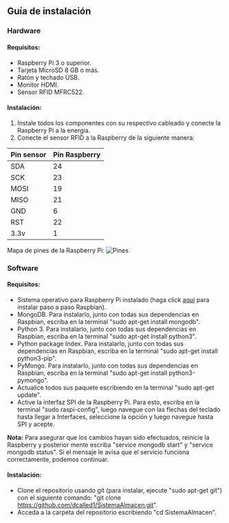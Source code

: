 ## Guía de instalación

### Hardware

#### Requisitos:

- Raspberry Pi 3 o superior.
- Tarjeta MicroSD 8 GB o más.
- Ratón y techado USB.
- Monitor HDMI.
- Sensor RFID MFRC522.

#### Instalación:

1. Instale todos los componentes con su respectivo cableado y conecte la Raspberry Pi a la energía.
2. Conecte el sensor RFID a la Raspberry de la siguiente manera:

|Pin sensor|Pin Raspberry|
|--|--|
|SDA|24|
|SCK|23|
|MOSI|19|
|MISO|21|
|GND|6|
|RST|22|
|3.3v|1|

Mapa de pines de la Raspberry Pi:
![Pines](https://docs.microsoft.com/en-us/windows/iot-core/media/pinmappingsrpi/rp2_pinout.png)

### Software

#### Requisitos:

- Sistema operativo para Raspberry Pi instalado (haga click [aquí](https://raspberryparatorpes.net/instalacion/noobs-paso-a-paso-instalar-el-sistema-operativo-en-la-raspberry-pi/) para instalar paso a paso Raspbian).
- MongoDB. Para instalarlo, junto con todas sus dependencias en Raspbian, escriba en la terminal "sudo apt-get install mongodb".
- Python 3. Para instalarlo, junto con todas sus dependencias en Raspbian, escriba en la terminal "sudo apt-get install python3". 
- Python package Index. Para instalarlo, junto con todas sus dependencias en Raspbian, escriba en la terminal "sudo apt-get install python3-pip". 
- PyMongo. Para instalarlo, junto con todas sus dependencias en Raspbian, escriba en la terminal "sudo apt-get install python3-pymongo". 
- Actualice todos sus paquete escribiendo en la terminal "sudo apt-get update".
- Active la interfaz SPI de la Raspberry Pi. Para esto, escriba en la terminal "sudo raspi-config", luego navegue con las flechas del teclado hasta llegar a Interfaces, seleccione la opción y luego navegue hasta SPI y acepte.

**Nota:** Para asegurar que los cambios hayan sido efectuados, reinicie la Raspberry y posterior mente escriba "service mongodb start" y "service mongodb status". Si el mensaje le avisa que el servicio funciona correctamente, podemos continuar.

#### Instalación:

- Clone el repositorio usando git (para instalar, ejecute "sudo apt-get git") con el siguiente comando: "git clone https://github.com/dcalled1/SistemaAlmacen.git".
- Acceda a la carpeta del repositorio escribiendo "cd SistemaAlmacen".

